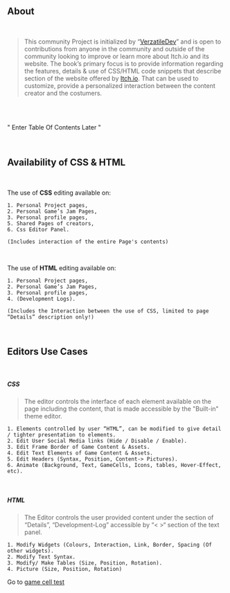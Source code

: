 
## About

<br />

> This community Project is initialized by “[VerzatileDev](https://github.com/VerzatileDev)” and is open to contributions from anyone in the community and outside of the community looking to improve or learn more about Itch.io and its website.
The book’s primary focus is to provide information regarding the features, details & use of CSS/HTML code snippets that describe section of the website offered by [Itch.io](https://itch.io/). That can be used to customize, provide a personalized interaction between the content creator and the costumers.
<br />


<br />


" Enter Table Of Contents Later "

<br />

## Availability of CSS & HTML
<br />

The use of **CSS** editing available on: 

    1. Personal Project pages,
    2. Personal Game’s Jam Pages, 
    3. Personal profile pages,
    5. Shared Pages of creators,
    6. Css Editor Panel.
    
    (Includes interaction of the entire Page's contents)

<br />

The use of **HTML** editing available on:

    1. Personal Project pages,
    2. Personal Game’s Jam Pages, 
    3. Personal profile pages,
    4. (Development Logs).
    
    (Includes the Interaction between the use of CSS, limited to page “Details” description only!)
	

<br />

## Editors Use Cases

<br />

##### CSS

> The editor controls the interface of each element available on the page including the content, that is made accessible by the "Built-in" theme editor.

    1. Elements controlled by user “HTML”, can be modified to give detail / tighter presentation to elements.
    2. Edit User Social Media links (Hide / Disable / Enable).
    3. Edit Frame Border of Game Content & Assets.
    4. Edit Text Elements of Game Content & Assets.
    5. Edit Headers (Syntax, Position, Content-> Pictures).
    6. Animate (Background, Text, GameCells, Icons, tables, Hover-Effect, etc).


<br />

##### HTML

> The Editor controls the user provided content under the section of “Details”, “Development-Log” accessible by “< >“ section of the text panel.

    1. Modify Widgets (Colours, Interaction, Link, Border, Spacing (Of other widgets).
    2. Modify Text Syntax.
    3. Modify/ Make Tables (Size, Position, Rotation).
    4. Picture (Size, Position, Rotation)

Go to [game cell test](gamecell.md)

